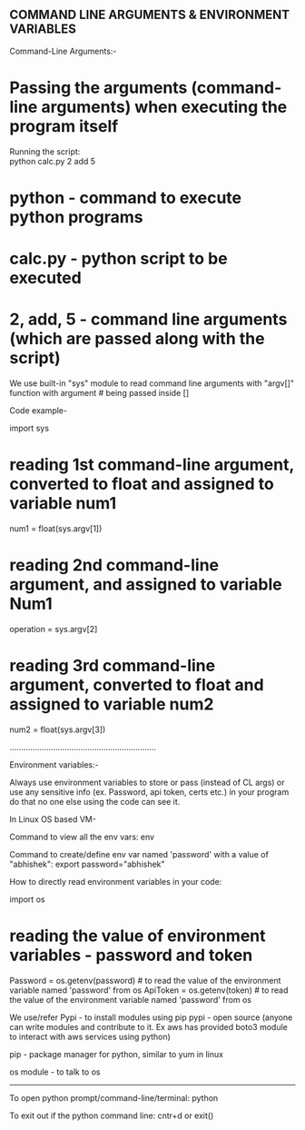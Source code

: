 COMMAND LINE ARGUMENTS & ENVIRONMENT VARIABLES
-----------------------------------------------------------------------------

Command-Line Arguments:-

# Passing the arguments (command-line arguments) when executing the program itself
Running the script:     
python calc.py 2 add 5
# python - command to execute python programs 
# calc.py - python script to be executed
# 2, add, 5 - command line arguments (which are passed along with the script)

We use built-in "sys" module to read command line arguments with "argv[]" function with argument # being passed inside []

Code example-

import sys

# reading 1st command-line argument, converted to float and assigned to variable num1
num1 = float(sys.argv[1])   
# reading 2nd command-line argument, and assigned to variable Num1
operation = sys.argv[2]     
# reading 3rd command-line argument, converted to float and assigned to variable num2
num2 = float(sys.argv[3])   

................................................................


Environment variables:-

Always use environment variables to store or pass (instead of CL args) or use any sensitive info (ex. Password, api token, certs etc.) in your program do that no one else using the code can see it.

In Linux OS based VM-

Command to view all the env vars: 
env

Command to create/define env var named 'password' with a value of "abhishek": 
export password="abhishek"

How to directly read environment variables in your code:

import os

# reading the value of environment variables - password and token
Password = os.getenv(password)  # to read the value of the environment variable named 'password' from os
ApiToken = os.getenv(token)     # to read the value of the environment variable named 'password' from os

We use/refer Pypi - to install modules using pip
pypi - open source (anyone can write modules and contribute to it. Ex aws has provided boto3 module to interact with aws services using python)

pip - package manager for python, similar to yum in linux

os module - to talk to os

--------------------------------------------------------------------------------------


To open python prompt/command-line/terminal: 
python

To exit out if the python command line: 
cntr+d or exit()
